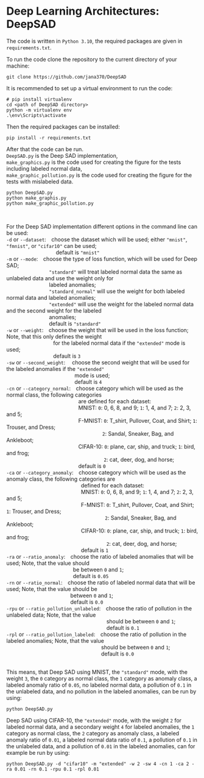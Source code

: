 # Deep Learning Architectures: DeepSAD

The code is written in `Python 3.10`, the required packages are given in `requirements.txt`.

To run the code clone the repository to the current directory of your machine:
```
git clone https://github.com/jana370/DeepSAD
```

It is recommended to set up a virtual environment to run the code: 
```
# pip install virtualenv
cd <path of DeepSAD directory>
python -m virtualenv env
.\env\Scripts\activate
```

Then the required packages can be installed:
```
pip install -r requirements.txt
```

After that the code can be run.  
`DeepSAD.py` is the Deep SAD implementation,  
`make_graphics.py` is the code used for creating the figure for the tests including labeled normal data,  
`make_graphic_pollution.py` is the code used for creating the figure for the tests with mislabeled data.  
```
python DeepSAD.py
python make_graphis.py
python make_graphic_pollution.py
```
&nbsp;

For the Deep SAD implementation different options in the command line can be used:  
`-d` or `--dataset`:&emsp;choose the dataset which will be used; either `"mnist"`, `"fmnist"`, or `"cifar10"` can be used;  
&emsp;&emsp;&emsp;&emsp;&emsp;&emsp;&emsp;&emsp;&emsp;&nbsp;default is `"mnist"`  
`-m` or `--mode`:&emsp;choose the type of loss function, which will be used for Deep SAD;  
&emsp;&emsp;&emsp;&emsp;&emsp;&emsp;&emsp;&emsp;`"standard"` will treat labeled normal data the same as unlabeled data and use the weight only for  
&emsp;&emsp;&emsp;&emsp;&emsp;&emsp;&emsp;&emsp;labeled anomalies;  
&emsp;&emsp;&emsp;&emsp;&emsp;&emsp;&emsp;&emsp;`"standard_normal"` will use the weight for both labeled normal data and labeled anomalies;  
&emsp;&emsp;&emsp;&emsp;&emsp;&emsp;&emsp;&emsp;`"extended"` will use the weight for the labeled normal data and the second weight for the labeled  
&emsp;&emsp;&emsp;&emsp;&emsp;&emsp;&emsp;&emsp;anomalies;  
&emsp;&emsp;&emsp;&emsp;&emsp;&emsp;&emsp;&emsp;default is `"standard"`  
`-w` or `--weight`:&emsp;choose the weight that will be used in the loss function; Note, that this only defines the weight  
&emsp;&emsp;&emsp;&emsp;&emsp;&emsp;&emsp;&emsp;&ensp;&nbsp;for the labeled normal data if the `"extended"` mode is used;  
&emsp;&emsp;&emsp;&emsp;&emsp;&emsp;&emsp;&emsp;&ensp;&nbsp;default is `3`   
`-sw` or `--second_weight`:&emsp; choose the second weight that will be used for the labeled anomalies if the `"extended"`  
&emsp;&emsp;&emsp;&emsp;&emsp;&emsp;&emsp;&emsp;&emsp;&emsp;&emsp;&emsp;&ensp;&nbsp;mode is used;  
&emsp;&emsp;&emsp;&emsp;&emsp;&emsp;&emsp;&emsp;&emsp;&emsp;&emsp;&emsp;&ensp;&nbsp;default is `4`  
`-cn` or `--category_normal`:&emsp;choose category which will be used as the normal class, the following categories  
&emsp;&emsp;&emsp;&emsp;&emsp;&emsp;&emsp;&emsp;&emsp;&emsp;&emsp;&emsp;&emsp;&ensp;are defined for each dataset:  
&emsp;&emsp;&emsp;&emsp;&emsp;&emsp;&emsp;&emsp;&emsp;&emsp;&emsp;&emsp;&emsp;&ensp;MNIST: `0`: 0, 6, 8, and 9; `1`: 1, 4, and 7; `2`: 2, 3, and 5;  
&emsp;&emsp;&emsp;&emsp;&emsp;&emsp;&emsp;&emsp;&emsp;&emsp;&emsp;&emsp;&emsp;&ensp;F-MNIST: `0`: T_shirt, Pullover, Coat, and Shirt; `1`: Trouser, and Dress;  
&emsp;&emsp;&emsp;&emsp;&emsp;&emsp;&emsp;&emsp;&emsp;&emsp;&emsp;&emsp;&emsp;&emsp;&emsp;&emsp;&emsp;&emsp;`2`: Sandal, Sneaker, Bag, and Ankleboot;  
&emsp;&emsp;&emsp;&emsp;&emsp;&emsp;&emsp;&emsp;&emsp;&emsp;&emsp;&emsp;&emsp;&ensp;CIFAR-10: `0`: plane, car, ship, and truck; `1`: bird, and frog;  
&emsp;&emsp;&emsp;&emsp;&emsp;&emsp;&emsp;&emsp;&emsp;&emsp;&emsp;&emsp;&emsp;&emsp;&emsp;&emsp;&emsp;&emsp;&nbsp;`2`: cat, deer, dog, and horse;  
&emsp;&emsp;&emsp;&emsp;&emsp;&emsp;&emsp;&emsp;&emsp;&emsp;&emsp;&emsp;&emsp;&ensp;default is `0`  
`-ca` or `--category_anomaly`:&emsp;choose category which will be used as the anomaly class, the following categories are  
&emsp;&emsp;&emsp;&emsp;&emsp;&emsp;&emsp;&emsp;&emsp;&emsp;&emsp;&emsp;&emsp;&ensp;&ensp;defined for each dataset:  
&emsp;&emsp;&emsp;&emsp;&emsp;&emsp;&emsp;&emsp;&emsp;&emsp;&emsp;&emsp;&emsp;&ensp;&ensp;MNIST: `0`: 0, 6, 8, and 9; `1`: 1, 4, and 7; `2`: 2, 3, and 5;  
&emsp;&emsp;&emsp;&emsp;&emsp;&emsp;&emsp;&emsp;&emsp;&emsp;&emsp;&emsp;&emsp;&ensp;&ensp;F-MNIST: `0`: T_shirt, Pullover, Coat, and Shirt; `1`: Trouser, and Dress;  
&emsp;&emsp;&emsp;&emsp;&emsp;&emsp;&emsp;&emsp;&emsp;&emsp;&emsp;&emsp;&emsp;&emsp;&emsp;&emsp;&emsp;&emsp;&ensp;`2`: Sandal, Sneaker, Bag, and Ankleboot;  
&emsp;&emsp;&emsp;&emsp;&emsp;&emsp;&emsp;&emsp;&emsp;&emsp;&emsp;&emsp;&emsp;&ensp;&ensp;CIFAR-10: `0`: plane, car, ship, and truck; `1`: bird, and frog;  
&emsp;&emsp;&emsp;&emsp;&emsp;&emsp;&emsp;&emsp;&emsp;&emsp;&emsp;&emsp;&emsp;&emsp;&emsp;&emsp;&emsp;&emsp;&ensp;&nbsp;`2`: cat, deer, dog, and horse;  
&emsp;&emsp;&emsp;&emsp;&emsp;&emsp;&emsp;&emsp;&emsp;&emsp;&emsp;&emsp;&emsp;&ensp;&ensp;default is `1`  
`-ra` or `--ratio_anomaly`:&emsp;choose the ratio of labeled anomalies that will be used; Note, that the value should  
&emsp;&emsp;&emsp;&emsp;&emsp;&emsp;&emsp;&emsp;&emsp;&emsp;&emsp;&emsp;&ensp;be between `0` and `1`;  
&emsp;&emsp;&emsp;&emsp;&emsp;&emsp;&emsp;&emsp;&emsp;&emsp;&emsp;&emsp;&ensp;default is `0.05`  
`-rn` or `--ratio_normal`:&emsp;choose the ratio of labeled normal data that will be used; Note, that the value should be  
&emsp;&emsp;&emsp;&emsp;&emsp;&emsp;&emsp;&emsp;&emsp;&emsp;&emsp;&emsp;between `0` and `1`;  
&emsp;&emsp;&emsp;&emsp;&emsp;&emsp;&emsp;&emsp;&emsp;&emsp;&emsp;&emsp;default is `0.0`  
`-rpu` or `--ratio_pollution_unlabeled`:&emsp;choose the ratio of pollution in the unlabeled data; Note, that the value  
&emsp;&emsp;&emsp;&emsp;&emsp;&emsp;&emsp;&emsp;&emsp;&emsp;&emsp;&emsp;&emsp;&emsp;&emsp;&emsp;&emsp;&emsp;&ensp;&nbsp;should be between `0` and `1`;   
&emsp;&emsp;&emsp;&emsp;&emsp;&emsp;&emsp;&emsp;&emsp;&emsp;&emsp;&emsp;&emsp;&emsp;&emsp;&emsp;&emsp;&emsp;&ensp;&nbsp;default is `0.1`    
`-rpl` or `--ratio_pollution_labeled`:&emsp;choose the ratio of pollution in the labeled anomalies; Note, that the value  
&emsp;&emsp;&emsp;&emsp;&emsp;&emsp;&emsp;&emsp;&emsp;&emsp;&emsp;&emsp;&emsp;&emsp;&emsp;&emsp;&emsp;&ensp;&nbsp;should be between `0` and `1`;  
&emsp;&emsp;&emsp;&emsp;&emsp;&emsp;&emsp;&emsp;&emsp;&emsp;&emsp;&emsp;&emsp;&emsp;&emsp;&emsp;&emsp;&ensp;&nbsp;default is `0.0`  
&nbsp;

This means, that Deep SAD using MNIST, the `"standard"` mode, with the weight `3`, the `0` category as normal class, the `1` category as anomaly class, a labeled 
anomaly ratio of `0.05`, no labeled normal data, a pollution of `0.1` in the unlabeled data, and no pollution in the labeled anomalies, can be run by using:
```
python DeepSAD.py
```
Deep SAD using CIFAR-10, the `"extended"` mode, with the weight `2` for labeled normal data, and a secondary weight `4` for labeled anomalies, 
the `1` category as normal class, the `2` category as anomaly class, a labeled anomaly ratio of `0.01`, a labeled normal data ratio of `0.1`, 
a pollution of `0.1` in the unlabeled data, and a pollution of `0.01` in the labeled anomalies, can for example be run by using:
```
python DeepSAD.py -d "cifar10" -m "extended" -w 2 -sw 4 -cn 1 -ca 2 -ra 0.01 -rn 0.1 -rpu 0.1 -rpl 0.01
```

